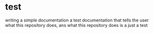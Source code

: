 # test

writing a simple documentation a test documentation that tells the user what this repository does, ans what this repository does is a just a test